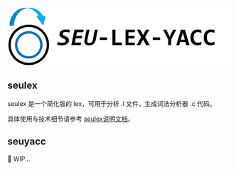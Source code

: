 <p align="center">
  <img src="./doc/LogoWithText.png">
</p>

## seulex

seulex 是一个简化版的 lex，可用于分析 .l 文件，生成词法分析器 .c 代码。

具体使用与技术细节请参考 [seulex说明文档](./doc/doc_seulex.md)。

## seuyacc​

:musical_keyboard: WIP...